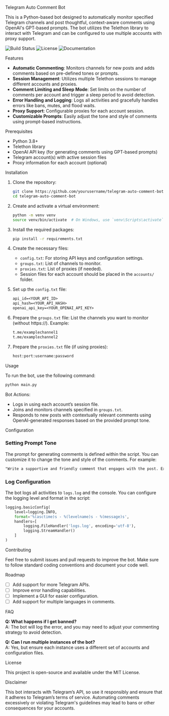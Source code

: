 Telegram Auto Comment Bot

This is a Python-based bot designed to automatically monitor specified Telegram channels and post thoughtful, context-aware comments using OpenAI's GPT-based prompts. The bot utilizes the Telethon library to interact with Telegram and can be configured to use multiple accounts with proxy support.

![Build Status](https://img.shields.io/badge/build-passing-brightgreen) ![License](https://img.shields.io/badge/license-MIT-blue) ![Documentation](https://img.shields.io/badge/documentation-ready-yellow)

Features

- **Automatic Commenting**: Monitors channels for new posts and adds comments based on pre-defined tones or prompts.
- **Session Management**: Utilizes multiple Telethon sessions to manage different accounts and proxies.
- **Comment Limiting and Sleep Mode**: Set limits on the number of comments per account and trigger a sleep period to avoid detection.
- **Error Handling and Logging**: Logs all activities and gracefully handles errors like bans, mutes, and flood waits.
- **Proxy Support**: Configurable proxies for each account session.
- **Customizable Prompts**: Easily adjust the tone and style of comments using prompt-based instructions.

Prerequisites

- Python 3.8+
- Telethon library
- OpenAI API key (for generating comments using GPT-based prompts)
- Telegram account(s) with active session files
- Proxy information for each account (optional)

Installation

1. Clone the repository:
   ```bash
   git clone https://github.com/yourusername/telegram-auto-comment-bot.git
   cd telegram-auto-comment-bot
   ```

2. Create and activate a virtual environment:
   ```bash
   python -m venv venv
   source venv/bin/activate  # On Windows, use `venv\Scripts\activate`
   ```

3. Install the required packages:
   ```bash
   pip install -r requirements.txt
   ```

4. Create the necessary files:
   - `config.txt`: For storing API keys and configuration settings.
   - `groups.txt`: List of channels to monitor.
   - `proxies.txt`: List of proxies (if needed).
   - Session files for each account should be placed in the `accounts/` folder.

5. Set up the `config.txt` file:
   ```txt
   api_id=<YOUR_API_ID>
   api_hash=<YOUR_API_HASH>
   openai_api_key=<YOUR_OPENAI_API_KEY>
   ```

6. Prepare the `groups.txt` file: List the channels you want to monitor (without https://). Example:
   ```txt
   t.me/examplechannel1
   t.me/examplechannel2
   ```

7. Prepare the `proxies.txt` file (if using proxies):
   ```txt
   host:port:username:password
   ```

Usage

To run the bot, use the following command:
```bash
python main.py
```

Bot Actions:
- Logs in using each account’s session file.
- Joins and monitors channels specified in `groups.txt`.
- Responds to new posts with contextually relevant comments using OpenAI-generated responses based on the provided prompt tone.

Configuration

### Setting Prompt Tone

The prompt for generating comments is defined within the script. You can customize it to change the tone and style of the comments. For example:
```txt
"Write a supportive and friendly comment that engages with the post. Express appreciation and interest, and ask a follow-up question to continue the conversation."
```

### Log Configuration

The bot logs all activities to `logs.log` and the console. You can configure the logging level and format in the script:
```python
logging.basicConfig(
    level=logging.INFO,
    format='%(asctime)s - %(levelname)s - %(message)s',
    handlers=[
        logging.FileHandler('logs.log', encoding='utf-8'),
        logging.StreamHandler()
    ]
)
```

Contributing

Feel free to submit issues and pull requests to improve the bot. Make sure to follow standard coding conventions and document your code well.

Roadmap

- [ ] Add support for more Telegram APIs.
- [ ] Improve error handling capabilities.
- [ ] Implement a GUI for easier configuration.
- [ ] Add support for multiple languages in comments.

FAQ

**Q: What happens if I get banned?**  
A: The bot will log the error, and you may need to adjust your commenting strategy to avoid detection.

**Q: Can I run multiple instances of the bot?**  
A: Yes, but ensure each instance uses a different set of accounts and configuration files.

License

This project is open-source and available under the MIT License.

Disclaimer

This bot interacts with Telegram’s API, so use it responsibly and ensure that it adheres to Telegram’s terms of service. Automating comments excessively or violating Telegram's guidelines may lead to bans or other consequences for your accounts.